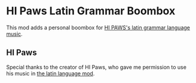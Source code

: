 # HI Paws Latin Grammar Boombox

This mod adds a personal boombox for [HI PAWS's latin grammar language music](https://www.youtube.com/c/HIPAWS).

## HI Paws

Special thanks to the creator of HI Paws, who gave me permission to use his music in [the latin language mod](https://thunderstore.io/c/lethal-company/p/LudusTranslationis/Lethal_Company_Latin_Localization/).